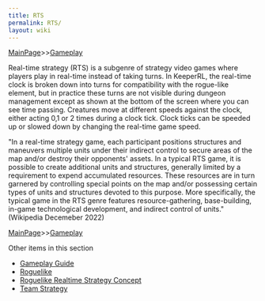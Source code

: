 ```yaml
---
title: RTS
permalink: RTS/
layout: wiki
---
```


[MainPage](/keeperrl_wiki/ "wikilink")>>[Gameplay](/keeperrl_wiki/Gameplay_Guide "wikilink")

Real-time strategy (RTS) is a subgenre of strategy video games where players play in real-time instead of taking turns. In KeeperRL, the real-time clock is broken down into turns for compatibility with the rogue-like element, but in practice these turns are not visible during dungeon management except as shown at the bottom of the screen where you can see time passing. Creatures move at different speeds against the clock, either acting 0,1 or 2 times during a clock tick. Clock ticks can be speeded up or slowed down by changing the real-time game speed.

"In a real-time strategy game, each participant positions structures and maneuvers multiple units under their indirect control to secure areas of the map and/or destroy their opponents' assets. In a typical RTS game, it is possible to create additional units and structures, generally limited by a requirement to expend accumulated resources. These resources are in turn garnered by controlling special points on the map and/or possessing certain types of units and structures devoted to this purpose. More specifically, the typical game in the RTS genre features resource-gathering, base-building, in-game technological development, and indirect control of units." (Wikipedia Decemeber 2022)

[MainPage](/keeperrl_wiki/ "wikilink")>>[Gameplay](/keeperrl_wiki/Gameplay_Guide "wikilink")

Other items in this section
-    [Gameplay Guide](/keeperrl_wiki/Gameplay_Guide "wikilink")
-    [Roguelike](/keeperrl_wiki/Roguelike "wikilink")
-    [Roguelike Realtime Strategy Concept](/keeperrl_wiki/Roguelike_Realtime_Strategy_Concept "wikilink")
-    [Team Strategy](/keeperrl_wiki/Team_Strategy "wikilink")
